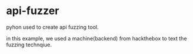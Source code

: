 # api-fuzzer

pyhon used to create api fuzzing tool.

in this example, we used a machine(backend) from hackthebox to text the fuzzing technqiue.
